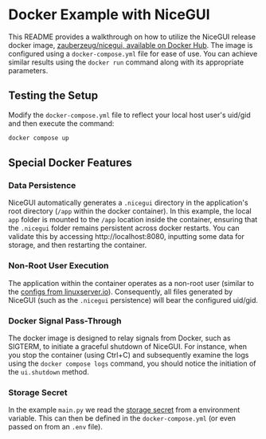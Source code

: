 # Docker Example with NiceGUI

This README provides a walkthrough on how to utilize the NiceGUI release docker image, [zauberzeug/nicegui, available on Docker Hub](https://hub.docker.com/r/zauberzeug/nicegui).
The image is configured using a `docker-compose.yml` file for ease of use.
You can achieve similar results using the `docker run` command along with its appropriate parameters.

## Testing the Setup

Modify the `docker-compose.yml` file to reflect your local host user's uid/gid and then execute the command:

```bash
docker compose up
```

## Special Docker Features

### Data Persistence

NiceGUI automatically generates a `.nicegui` directory in the application's root directory (`/app` within the docker container).
In this example, the local `app` folder is mounted to the `/app` location inside the container, ensuring that the `.nicegui` folder remains persistent across docker restarts.
You can validate this by accessing http://localhost:8080, inputting some data for storage, and then restarting the container.

### Non-Root User Execution

The application within the container operates as a non-root user (similar to the [configs from linuxserver.io](https://docs.linuxserver.io/general/understanding-puid-and-pgid)).
Consequently, all files generated by NiceGUI (such as the `.nicegui` persistence) will bear the configured uid/gid.

### Docker Signal Pass-Through

The docker image is designed to relay signals from Docker, such as SIGTERM, to initiate a graceful shutdown of NiceGUI.
For instance, when you stop the container (using Ctrl+C) and subsequently examine the logs using the `docker compose logs` command,
you should notice the initiation of the `ui.shutdown` method.

### Storage Secret

In the example `main.py` we read the [storage secret](https://nicegui.io/documentation/storage) from a environment variable.
This can then be defined in the `docker-compose.yml` (or even passed on from an `.env` file).
